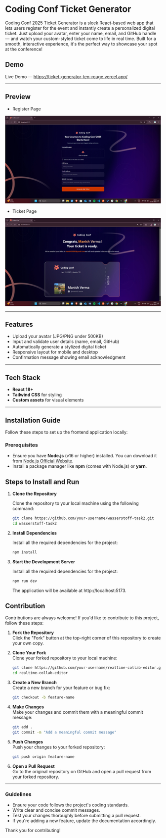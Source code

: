 #  Coding Conf Ticket Generator

Coding Conf 2025 Ticket Generator is a sleek React-based web app that lets users register for the event and instantly create a personalized digital ticket. Just upload your avatar, enter your name, email, and GitHub handle — and watch your custom-styled ticket come to life in real time. Built for a smooth, interactive experience, it's the perfect way to showcase your spot at the conference!

##  Demo

Live Demo —  https://ticket-generator-ten-rouge.vercel.app/

---

##  Preview

- Register Page

![Register Screenshot](./src/assets/register.png)  

- Ticket Page

![Register Screenshot](./src/assets/ticket.png)  

---

##  Features

-  Upload your avatar (JPG/PNG under 500KB)
-  Input and validate user details (name, email, GitHub)
-  Automatically generate a stylized digital ticket
-  Responsive layout for mobile and desktop
-  Confirmation message showing email acknowledgment

---

## Tech Stack

- **React 18+**
- **Tailwind CSS** for styling
- **Custom assets** for visual elements

---

##  Installation Guide

Follow these steps to set up the frontend application locally:

### Prerequisites

- Ensure you have **Node.js** (v16 or higher) installed. You can download it from [Node.js Official Website](https://nodejs.org/).
- Install a package manager like **npm** (comes with Node.js) or **yarn**.

## Steps to Install and Run

1. **Clone the Repository**

   Clone the repository to your local machine using the following command:

   ```bash
   git clone https://github.com/your-username/wasserstoff-task2.git
   cd wasserstoff-task2
   ```
2. **Install Dependencies**
   
    Install all the required dependencies for the project:

    ```bash
    npm install
    ```
2. **Start the Development Server**
   
    Install all the required dependencies for the project:

    ```bash
    npm run dev
    ```
    
   The application will be available at http://localhost:5173.

##  Contribution

Contributions are always welcome! If you'd like to contribute to this project, follow these steps:

1. **Fork the Repository**  
   Click the "Fork" button at the top-right corner of this repository to create your own copy.

2. **Clone Your Fork**  
   Clone your forked repository to your local machine:

   ```bash
   git clone https://github.com/your-username/realtime-collab-editor.git
   cd realtime-collab-editor
   ```

3. **Create a New Branch**  
   Create a new branch for your feature or bug fix:

   ```bash
   git checkout -b feature-name
   ```

4. **Make Changes**  
   Make your changes and commit them with a meaningful commit message:

   ```bash
   git add .
   git commit -m "Add a meaningful commit message"
   ```

5. **Push Changes**  
   Push your changes to your forked repository:

   ```bash
   git push origin feature-name
   ```

6. **Open a Pull Request**  
   Go to the original repository on GitHub and open a pull request from your forked repository.

---

###  Guidelines

- Ensure your code follows the project's coding standards.
- Write clear and concise commit messages.
- Test your changes thoroughly before submitting a pull request.
- If you're adding a new feature, update the documentation accordingly.

Thank you for contributing!
